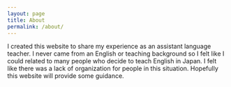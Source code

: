 ```yaml
---
layout: page
title: About
permalink: /about/
---
```



I created this website to share my experience as an assistant language teacher. I never came from an English or teaching background so I felt like I could  related to many people who decide to teach English in Japan. I felt like there was a lack of organization for people in this situation. Hopefully this website will provide some guidance.

